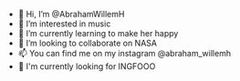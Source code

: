 - 👋 Hi, I’m @AbrahamWillemH
- 👀 I’m interested in music
- 🌱 I’m currently learning to make her happy
- 💞️ I’m looking to collaborate on NASA
- 📫 You can find me on my instagram @abraham_willemh
- 🙌 I'm currently looking for INGFOOO

<!---
AbrahamWillemH/AbrahamWillemH is a ✨ special ✨ repository because its `README.md` (this file) appears on your GitHub profile.
You can click the Preview link to take a look at your changes.
--->
